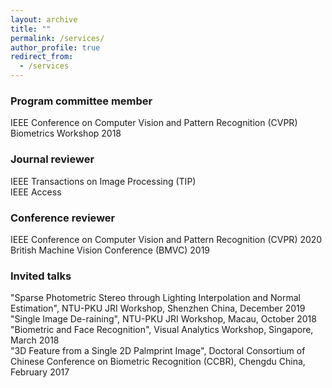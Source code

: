 ```yaml
---
layout: archive
title: ""
permalink: /services/
author_profile: true
redirect_from:
  - /services
---
```

### Program committee member
IEEE Conference on Computer Vision and Pattern Recognition (CVPR) Biometrics Workshop 2018

### Journal reviewer
IEEE Transactions on Image Processing (TIP) <br>
IEEE Access <br>

### Conference reviewer
IEEE Conference on Computer Vision and Pattern Recognition (CVPR) 2020 <br>
British Machine Vision Conference (BMVC) 2019 <br>

### Invited talks
"Sparse Photometric Stereo through Lighting Interpolation and Normal Estimation", NTU-PKU JRI Workshop, Shenzhen China, December 2019 <br>
"Single Image De-raining", NTU-PKU JRI Workshop, Macau, October 2018 <br>
"Biometric and Face Recognition", Visual Analytics Workshop, Singapore, March 2018 <br>
"3D Feature from a Single 2D Palmprint Image", Doctoral Consortium of Chinese Conference on Biometric Recognition (CCBR), Chengdu China, February 2017 <br>
